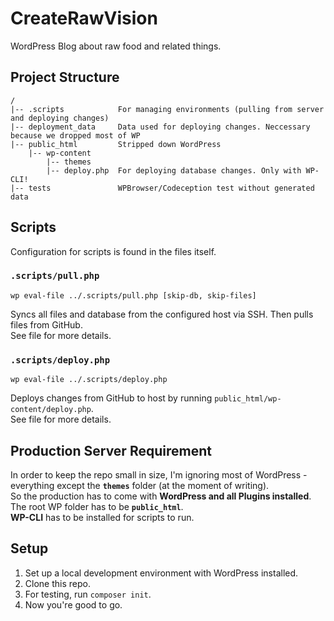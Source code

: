 # CreateRawVision

WordPress Blog about raw food and related things.

## Project Structure

```
/
|-- .scripts            For managing environments (pulling from server and deploying changes)
|-- deployment_data     Data used for deploying changes. Neccessary because we dropped most of WP
|-- public_html         Stripped down WordPress
    |-- wp-content
        |-- themes
        |-- deploy.php  For deploying database changes. Only with WP-CLI!
|-- tests               WPBrowser/Codeception test without generated data
```

## Scripts

Configuration for scripts is found in the files itself.

### `.scripts/pull.php`

`wp eval-file ../.scripts/pull.php [skip-db, skip-files]`

Syncs all files and database from the configured host via SSH. Then pulls files from GitHub.  
See file for more details.

### `.scripts/deploy.php`

`wp eval-file ../.scripts/deploy.php`

Deploys changes from GitHub to host by running `public_html/wp-content/deploy.php`.  
See file for more details.

## Production Server Requirement

In order to keep the repo small in size, I'm ignoring most of WordPress - everything except the **`themes`** folder (at the moment of writing).  
So the production has to come with **WordPress and all Plugins installed**.  
The root WP folder has to be **`public_html`**.  
**WP-CLI** has to be installed for scripts to run.

## Setup

1. Set up a local development environment with WordPress installed.
2. Clone this repo.
3. For testing, run `composer init`.
4. Now you're good to go.
